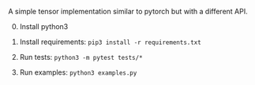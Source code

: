 A simple tensor implementation similar to pytorch but with a different API.

0. Install python3

1. Install requirements:
`pip3 install -r requirements.txt`

2. Run tests:
`python3 -m pytest tests/*`

3. Run examples:
`python3 examples.py`
